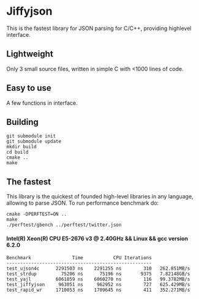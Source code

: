 Jiffyjson
=============

This is the fastest library for JSON parsing for C/C++, providing highlevel interface.

Lightweight
-------

Only 3 small source files, written in simple C with <1000 lines of code.

Easy to use
-------

A few functions in interface.

Building
-------
```
git submodule init
git submodule update
mkdir build
cd build
cmake ..
make
```

The fastest
-------

This library is the quickest of founded high-level libraries in any language, allowing to parse JSON.
To run performance benchmark do:
```
cmake -DPERFTEST=ON ..
make
./perftest/gbench ../perftest/twitter.json
```

#### Intel(R) Xeon(R) CPU E5-2676 v3 @ 2.40GHz && Linux && gcc version 6.2.0
```
Benchmark               Time           CPU Iterations
-----------------------------------------------------
test_ujson4c      2291503 ns    2291255 ns        310   262.851MB/s
test_strdup         75206 ns      75196 ns       9375   7.82148GB/s
test_yajl         6061859 ns    6060270 ns        116   99.3782MB/s
test_jiffyjson     963051 ns     962952 ns        727   625.429MB/s
test_rapid_wr     1710053 ns    1709645 ns        411   352.271MB/s
```
